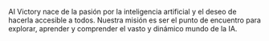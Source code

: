 AI Victory nace de la pasión por la inteligencia artificial y el deseo de hacerla accesible a todos. Nuestra misión es ser el punto de encuentro para explorar, aprender y comprender el vasto y dinámico mundo de la IA.
